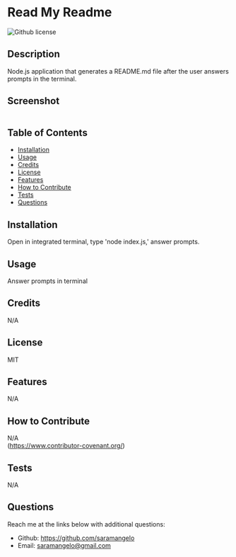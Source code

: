 # Read My Readme 
![Github license](https://img.shields.io/static/v1?label=License&message=MIT&color=brightgreen)

## Description 
Node.js application that generates a README.md file after the user answers prompts in the terminal.

## Screenshot
![]()
  
## Table of Contents
    
- [Installation](#installation)
- [Usage](#usage)
- [Credits](#credits)
- [License](#license)
- [Features](#features)
- [How to Contribute](#how-to-contribute)
- [Tests](#tests)
- [Questions](#questions)
  
## Installation
Open in integrated terminal, type 'node index.js,' answer prompts.
  
  
## Usage
Answer prompts in terminal
   
  
## Credits
N/A
  
  
## License
MIT


## Features
N/A


## How to Contribute
N/A  
(https://www.contributor-covenant.org/)
  

## Tests
N/A


## Questions
Reach me at the links below with additional questions:
- Github: https://github.com/saramangelo
- Email: saramangelo@gmail.com
